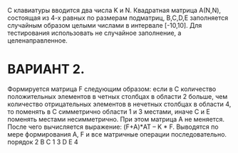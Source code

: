  С клавиатуры вводится два числа K и N. Квадратная матрица А(N,N), состоящая из 4-х равных по размерам подматриц,
 B,C,D,E заполняется случайным образом целыми числами в интервале [-10,10].
 Для тестирования использовать не случайное заполнение, а целенаправленное.
# ВАРИАНТ 2.
 Формируется матрица F следующим образом: если в С количество положительных элементов
 в четных столбцах в области 2 больше, чем количество отрицательных  элементов в нечетных
 столбцах в области 4, то поменять в С симметрично области 1 и 3 местами, иначе С и Е поменять
 местами несимметрично. При этом матрица А не меняется. После чего вычисляется выражение:
 (F+A)*AT – K * F. Выводятся по мере формирования А, F и все матричные операции последовательно.
 порядок               2
   B   C           1       3
   D   E               4
